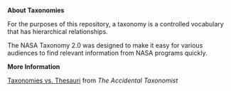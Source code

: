 **About Taxonomies**

For the purposes of this repository, a taxonomy is a controlled vocabulary that has hierarchical relationships.

The NASA Taxonomy 2.0 was designed to make it easy for various audiences to find relevant information from NASA programs quickly.

**More Information**

[Taxonomies vs. Thesauri](http://accidental-taxonomist.blogspot.com/2014/01/taxonomies-vs-thesauri.html) from *The Accidental Taxonomist*
